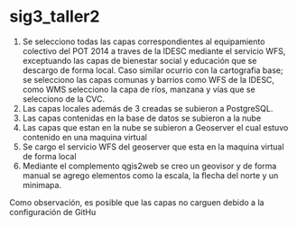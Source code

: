 # sig3_taller2
1. Se selecciono todas las capas correspondientes al equipamiento colectivo del POT 2014 a traves de la IDESC mediante el servicio WFS, exceptuando las capas de bienestar social y educación que se descargo de forma local. Caso similar ocurrio con la cartografia base; se selecciono las capas comunas y barrios como WFS de la IDESC, como WMS selecciono la capa de ríos, manzana y vías que se selecciono de la CVC.
2. Las capas locales además de 3 creadas se subieron a PostgreSQL.
3. Las capas contenidas en la base de datos se subieron a la nube
4. Las capas que estan en la nube se subieron a Geoserver el cual estuvo contenido en una maquina virtual
5. Se cargo el servicio WFS del geoserver que esta en la maquina virtual de forma local
6. Mediante el complemento qgis2web se creo un geovisor y de forma manual se agrego elementos como la escala, la flecha del norte y un minimapa.
   
Como observación, es posible que las capas no carguen debido a la configuración de GitHu
